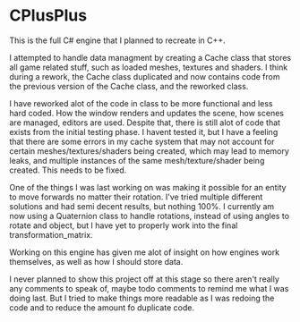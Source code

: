 # CPlusPlus
 
This is the full C# engine that I planned to recreate in C++.

I attempted to handle data managment by creating a Cache class that stores all game related stuff, such as loaded meshes, textures and shaders.
I think during a rework, the Cache class duplicated and now contains code from the previous version of the Cache class, and the reworked class.

I have reworked alot of the code in class to be more functional and less hard coded. How the window renders and updates the scene, how scenes are managed, editors are used.
Despite that, there is still alot of code that exists from the initial testing phase. I havent tested it, but I have a feeling that there are some errors in my cache system that may not account for 
	certain meshes/textures/shaders being created, which may lead to memory leaks, and multiple instances of the same mesh/texture/shader being created. This needs to be fixed.
	
One of the things I was last working on was making it possible for an entity to move forwards no matter their rotation. I've tried multiple different solutions and had semi decent results, but nothing 100%.
	I currently am now using a Quaternion class to handle rotations, instead of using angles to rotate and object, but I have yet to properly work into the final transformation_matrix.
	
Working on this engine has given me alot of insight on how engines work themselves, as well as how I should store data.

I never planned to show this project off at this stage so there aren't really any comments to speak of, maybe todo comments to remind me what I was doing last. But I tried to make things more readable as I was redoing the code
	and to reduce the amount fo duplicate code.